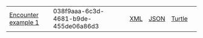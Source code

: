 <table class="list" width="100%">            
            <tr>
                <td><a href="Encounter-038f9aaa-6c3d-4681-b9de-455de06a86d3.html">Encounter example 1</a></td>
                <td>038f9aaa-6c3d-4681-b9de-455de06a86d3</td>
                <td><a href=" Encounter-038f9aaa-6c3d-4681-b9de-455de06a86d3.xml.html">XML</a></td>
                <td><a href="Encounter-038f9aaa-6c3d-4681-b9de-455de06a86d3.json.html">JSON</a></td>
                <td><a href="Encounter-038f9aaa-6c3d-4681-b9de-455de06a86d3.ttl.html">Turtle</a></td>
                <td></td>
            </tr>
 </table>
